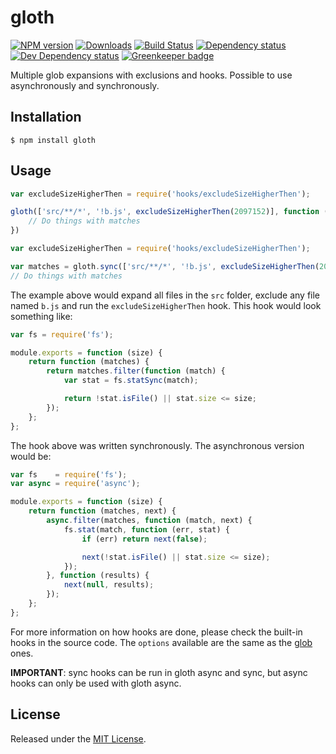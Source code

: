 # gloth

[![NPM version][npm-image]][npm-url] [![Downloads][downloads-image]][npm-url] [![Build Status][travis-image]][travis-url] [![Dependency status][david-dm-image]][david-dm-url] [![Dev Dependency status][david-dm-dev-image]][david-dm-dev-url] [![Greenkeeper badge][greenkeeper-image]][greenkeeper-url]

[npm-url]:https://npmjs.org/package/gloth
[downloads-image]:http://img.shields.io/npm/dm/gloth.svg
[npm-image]:http://img.shields.io/npm/v/gloth.svg
[travis-url]:https://travis-ci.org/IndigoUnited/node-gloth
[travis-image]:http://img.shields.io/travis/IndigoUnited/node-gloth/master.svg
[david-dm-url]:https://david-dm.org/IndigoUnited/node-gloth
[david-dm-image]:https://img.shields.io/david/IndigoUnited/node-gloth.svg
[david-dm-dev-url]:https://david-dm.org/IndigoUnited/node-gloth?type=dev
[david-dm-dev-image]:https://img.shields.io/david/dev/IndigoUnited/node-gloth.svg
[greenkeeper-image]:https://badges.greenkeeper.io/IndigoUnited/node-gloth.svg
[greenkeeper-url]:https://greenkeeper.io/

Multiple glob expansions with exclusions and hooks. Possible to use asynchronously and synchronously.


## Installation

`$ npm install gloth`


## Usage

```js
var excludeSizeHigherThen = require('hooks/excludeSizeHigherThen');

gloth(['src/**/*', '!b.js', excludeSizeHigherThen(2097152)], function (err, matches) {
    // Do things with matches
})
```

```js
var excludeSizeHigherThen = require('hooks/excludeSizeHigherThen');

var matches = gloth.sync(['src/**/*', '!b.js', excludeSizeHigherThen(2097152)]);
// Do things with matches
```

The example above would expand all files in the `src` folder, exclude any file named `b.js` and run the `excludeSizeHigherThen` hook. This hook would look something like:

```js
var fs = require('fs');

module.exports = function (size) {
    return function (matches) {
        return matches.filter(function (match) {
            var stat = fs.statSync(match);

            return !stat.isFile() || stat.size <= size;
        });
    };
};
```

The hook above was written synchronously. The asynchronous version would be:

```js
var fs    = require('fs');
var async = require('async');

module.exports = function (size) {
    return function (matches, next) {
        async.filter(matches, function (match, next) {
            fs.stat(match, function (err, stat) {
                if (err) return next(false);

                next(!stat.isFile() || stat.size <= size);
            });
        }, function (results) {
            next(null, results);
        });
    };
};
```

For more information on how hooks are done, please check the built-in hooks in the source code.
The `options` available are the same as the [glob](https://github.com/isaacs/node-glob) ones.

__IMPORTANT__: sync hooks can be run in gloth async and sync, but async hooks can only be used with gloth async.


## License

Released under the [MIT License](http://www.opensource.org/licenses/mit-license.php).
